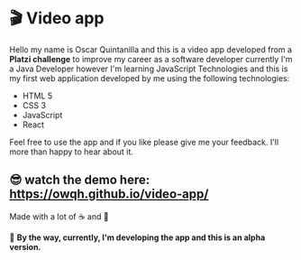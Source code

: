 # :clapper: Video app
Hello my name is Oscar Quintanilla and this is a video app developed from a **Platzi challenge** to improve my career as a software developer currently I'm a Java Developer however I'm learning JavaScript Technologies and this is my first web application developed by me using the following technologies:

- HTML 5
- CSS 3
- JavaScript
- React

Feel free to use the app and if you like please give me your feedback. I'll more than happy to hear about it.

:sunglasses: watch the demo here:  https://owqh.github.io/video-app/
------------
Made with a lot of :coffee:  and :blue_heart:

:construction_worker: **By the way, currently, I'm developing the app and this is an alpha version.**